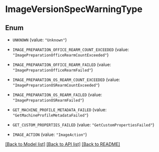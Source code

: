 # ImageVersionSpecWarningType

## Enum


* `UNKNOWN` (value: `"Unknown"`)

* `IMAGE_PREPARATION_OFFICE_REARM_COUNT_EXCEEDED` (value: `"ImagePreparationOfficeRearmCountExceeded"`)

* `IMAGE_PREPARATION_OFFICE_REARM_FAILED` (value: `"ImagePreparationOfficeRearmFailed"`)

* `IMAGE_PREPARATION_OS_REARM_COUNT_EXCEEDED` (value: `"ImagePreparationOSRearmCountExceeded"`)

* `IMAGE_PREPARATION_OS_REARM_FAILED` (value: `"ImagePreparationOSRearmFailed"`)

* `GET_MACHINE_PROFILE_METADATA_FAILED` (value: `"GetMachineProfileMetadataFailed"`)

* `GET_CUSTOM_PROPERTIES_FAILED` (value: `"GetCustomPropertiesFailed"`)

* `IMAGE_ACTION` (value: `"ImageAction"`)


[[Back to Model list]](../README.md#documentation-for-models) [[Back to API list]](../README.md#documentation-for-api-endpoints) [[Back to README]](../README.md)


